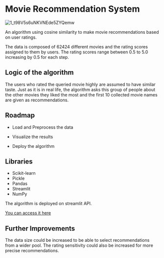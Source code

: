 # Movie Recommendation System

![1_t98V5s6uNKVNEde5ZYQemw](https://user-images.githubusercontent.com/105684729/189542347-0a1bd076-d0c1-4d4e-9edb-428bb09b6a64.jpeg)

An algorithm using cosine similarity to make movie recommendations based on user ratings.

The data is composed of 62424 different movies and the rating scores assigned to them by users. The rating scores range between 0.5 to 5.0 increasing by 0.5 for each step. 

## Logic of the algorithm
The users who rated the queried movie highly are assumed to have similar taste. Just as it is in real life, the algorithm 
asks this group of people about the other movies they liked the most and the first 10 collected movie names are given as recommendations.


## Roadmap

- Load and Preprocess the data

- Visualize the results
 
- Deploy the algorithm


## Libraries 

- Scikit-learn 
- Pickle
- Pandas
- Streamlit
- NumPy

The algorithm is deployed on streamlit API.

[You can access it here](https://yusufgulcan-movie-recommend-movie-recom-a2r5id.streamlitapp.com/)

## Further Improvements
The data size could be increased to be able to select recommendations from a wider pool. 
The rating sensitivity could also be increased for more precise recommendations. 

